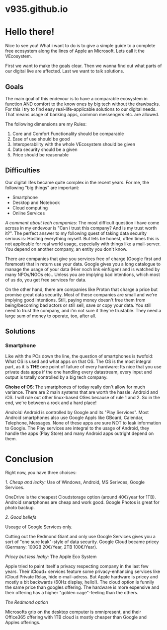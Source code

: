 # v935.github.io
<h1>Hello there!</h1>

<p>Nice to see you! What i want to do is to give a simple guide to a complete free ecosystem along the lines of Apple an Microsoft. Lets call it the VEcosystem.</p>
<p>First we want to make the goals clear. Then we wanna find out what parts of our digital live are affected. Last we want to talk solutions.</p>

<h2>Goals</h2>
<p>The main goal of this endevour is to have a comparable ecosystem in function AND comfort to the know ones by big tech without the drawbacks. For this i try to find easy real-life-applicable solutions to our digital needs. That means usage of banking apps, common messengers etc. are allowed.</p>
<p>The following dimensions are my Rules:</p>
<ol> 
  <li>Core and Comfort Functionality should be comparable</li>
  <li>Ease of use should be good</li>
  <li>Interoperability with the whole VEcosystem should be given</li>
  <li>Data security should be a given</li>
  <li>Price should be reasonable</li>
</ol>

<h2>Difficulties</h2>
<p>Our digital lifes became quite complex in the recent years. For me, the following "big things" are important: </p>
<ul>
  <li>Smartphone</li>
  <li>Desktop and Notebook</li>
  <li>Cloud computing</li>
  <li>Online Services</li>
</ul>
<p><i>A comment about tech companies</i>: The most difficult question i have come across in my endevour is "Can i trust this company? And is my trust worth it?". The perfect answer to my following quest of taking data security serious is: Hosting everything myself. But lets be honest, often times this is not applicable for real world usage, especially with things like a mail-server. You depend on another company, an entity you don't know. </p>
<p>  There are companies that give you services free of charge (Google first and foremost) that in return use your data. Google gives you a long catalogue to manage the usage of your data (Hier noch link einfügen) and is watched by many NPOs/NGOs etc.. Unless you are implying bad intentions, which most of us do, you get free services for data.</p>
<p>  On the other hand, there are companies like Proton that charge a price but promise great data security. Most of these companies are small and we're implying good intentions. Still, paying money doesn't free them from being/becoming bad actors or still sell, save or copy your data. You still need to trust the company, and i'm not sure it they're trustable. They need a large sum of money to operate, too, after all.</p>

<h2>Solutions</h2>
<h3>Smartphone</h3>
<p>Like with the PCs down the line, the question of smartphones is twofold: What OS is used and what apps on that OS. The OS is the most integral part, as it is <b>THE</b> one point of failure of every hardware: Its nice that you use private data apps if the one handling every datastream, every input and output is totally controlled by a big tech company.</p>
<p><b>Choise of OS</b>: The smartphones of today really don't allow for much variance. There are 2 main systems that are worth the hassle: Android and iOS. I will rule out other linux-based OSes because of rule 1 and 2. So in the end, we're between a rock and a hard place!</p>
<p><i>Android:</i> Android is controlled by Google and its "Play Services". Most Android smartphones also use Google Appls like GBoard, Calendar, Telephone, Messages. None of these apps are sure NOT to leak information to Google. The Play services are integral to the usage of Android, they handle the apps (Play Store) and many Android apps outright depend on them.</p>




<h1>Conclusion</h1>
<p>Right now, you have three choises:</p>
<p><i>1. Cheap and leaky:</i> Use of Windows, Android, MS Serivces, Google Services.</p>
<p>OneDrive is the cheapest Cloudstorage option (around 40€/year for 1TB). Android smartphones are cheap and work good. Google Photos is great for photo backup.</p>
<p><i>2. Good beliefs</i><p> Useage of Google Services only.</p>
<p>Cutting out the Redmond Giant and only use Google Services gives you a sort of "one sure leak"-style of data security. Google Cloud became pricey (Germany: 100GB 20€/Year, 2TB 100€/Year).
<p><i>Pricey but less leaky:</i> The Apple Eco System</p>
<p>Apple tried to paint itself a privacy respecting company in the last few years. Their iCloud+ services feature some privacy-enhancing services like iCloud Private Relay, hide e-mail-adress. But Apple hardware is pricey and mostly a bit backwards (60Hz display, hello!). The cloud option is funnily the same price than googles offering. The hardware is more expensive and their offering has a higher "golden cage"-feeling than the others.</p>
<p><i>The Redmond option</i></p>
<p>Microsofts grip on the desktop computer is omnipresent, and their Office365 offering with 1TB cloud is mostly cheaper than Google and Apples offerings.</p>
